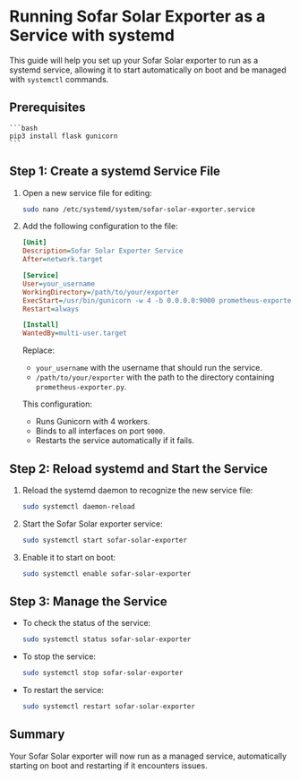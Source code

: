 # Running Sofar Solar Exporter as a Service with systemd

This guide will help you set up your Sofar Solar exporter to run as a systemd service, allowing it to start automatically on boot and be managed with `systemctl` commands.

## Prerequisites

    ```bash
    pip3 install flask gunicorn
    ```

## Step 1: Create a systemd Service File

1. Open a new service file for editing:

   ```bash
   sudo nano /etc/systemd/system/sofar-solar-exporter.service
   ```

2. Add the following configuration to the file:

   ```ini
   [Unit]
   Description=Sofar Solar Exporter Service
   After=network.target

   [Service]
   User=your_username
   WorkingDirectory=/path/to/your/exporter
   ExecStart=/usr/bin/gunicorn -w 4 -b 0.0.0.0:9000 prometheus-exporter:app
   Restart=always

   [Install]
   WantedBy=multi-user.target
   ```

   Replace:
   - `your_username` with the username that should run the service.
   - `/path/to/your/exporter` with the path to the directory containing `prometheus-exporter.py`.

   This configuration:
   - Runs Gunicorn with 4 workers.
   - Binds to all interfaces on port `9000`.
   - Restarts the service automatically if it fails.

## Step 2: Reload systemd and Start the Service

1. Reload the systemd daemon to recognize the new service file:

   ```bash
   sudo systemctl daemon-reload
   ```

2. Start the Sofar Solar exporter service:

   ```bash
   sudo systemctl start sofar-solar-exporter
   ```

3. Enable it to start on boot:

   ```bash
   sudo systemctl enable sofar-solar-exporter
   ```

## Step 3: Manage the Service

- To check the status of the service:

  ```bash
  sudo systemctl status sofar-solar-exporter
  ```

- To stop the service:

  ```bash
  sudo systemctl stop sofar-solar-exporter
  ```

- To restart the service:

  ```bash
  sudo systemctl restart sofar-solar-exporter
  ```

## Summary

Your Sofar Solar exporter will now run as a managed service, automatically starting on boot and restarting if it encounters issues.
